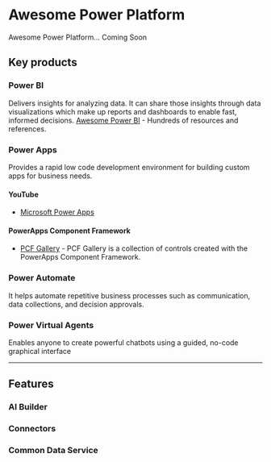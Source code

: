# Awesome Power Platform
Awesome Power Platform... Coming Soon


## Key products
### Power BI
Delivers insights for analyzing data. It can share those insights through data visualizations which make up reports and dashboards to enable fast, informed decisions.
[Awesome Power BI](https://github.com/NajiElKotob/Awesome-Power-BI) - Hundreds of resources and references.


### Power Apps
Provides a rapid low code development environment for building custom apps for business needs.

#### YouTube
* [Microsoft Power Apps](https://www.youtube.com/channel/UCGfWR2ekfRFckLjev6eQYLg)

#### PowerApps Component Framework
* [PCF Gallery](https://pcf.gallery) - PCF Gallery is a collection of controls created with the PowerApps Component Framework.


### Power Automate
It helps automate repetitive business processes such as communication, data collections, and decision approvals.

### Power Virtual Agents
Enables anyone to create powerful chatbots using a guided, no-code graphical interface

----

## Features

### AI Builder
### Connectors 
### Common Data Service
